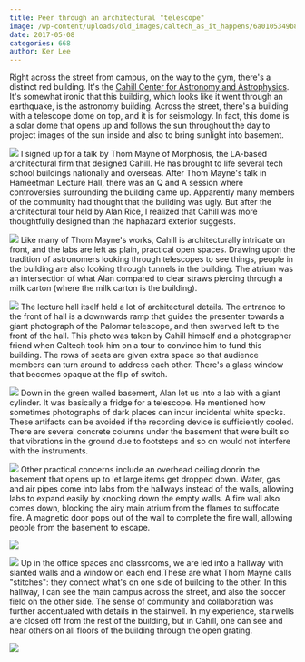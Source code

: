 ```yaml
---
title: Peer through an architectural "telescope"
image: /wp-content/uploads/old_images/caltech_as_it_happens/6a0105349b8251970b01b7c8f35f74970b.jpg
date: 2017-05-08
categories: 668
author: Ker Lee
---
```



Right across the street from campus, on the way to the gym, there's a distinct red building. It's the [Cahill Center for Astronomy and Astrophysics](https://www.caltech.edu/news/caltechs-newest-shining-star-cahill-center-astronomy-and-astrophysics-1503). It's somewhat ironic that this building, which looks like it went through an earthquake, is the astronomy building. Across the street, there's a building with a telescope dome on top, and it is for seismology. In fact, this dome is a solar dome that opens up and follows the sun throughout the day to project images of the sun inside and also to bring sunlight into basement.


![](/old_images/6a0105349b8251970b01b7c8f35f79970b-320wi.jpg)
I signed up for a talk by Thom Mayne of Morphosis, the LA-based architectural firm that designed Cahill. He has brought to life several tech school buildings nationally and overseas. After Thom Mayne's talk in Hameetman Lecture Hall, there was an Q and A session where controversies surrounding the building came up. Apparently many members of the community had thought that the building was ugly. But after the architectural tour held by Alan Rice, I realized that Cahill was more thoughtfully designed than the haphazard exterior suggests.


![](/old_images/6a0105349b8251970b01b7c8f35f89970b-320wi.jpg)
Like many of Thom Mayne's works, Cahill is architecturally intricate on front, and the labs are left as plain, practical open spaces. Drawing upon the tradition of astronomers looking through telescopes to see things, people in the building are also looking through tunnels in the building. The atrium was an intersection of what Alan compared to clear straws piercing through a milk carton (where the milk carton is the building).


![](/old_images/6a0105349b8251970b01b7c8f35f81970b-320wi.jpg)
The lecture hall itself held a lot of architectural details. The entrance to the front of hall is a downwards ramp that guides the presenter towards a giant photograph of the Palomar telescope, and then swerved left to the front of the hall. This photo was taken by Cahill himself and a photographer friend when Caltech took him on a tour to convince him to fund this building. The rows of seats are given extra space so that audience members can turn around to address each other. There's a glass window that becomes opaque at the flip of switch.


![](/old_images/6a0105349b8251970b01b7c8f35f8d970b-320wi.jpg)
Down in the green walled basement, Alan let us into a lab with a giant cylinder. It was basically a fridge for a telescope. He mentioned how sometimes photographs of dark places can incur incidental white specks. These artifacts can be avoided if the recording device is sufficiently cooled. There are several concrete columns under the basement that were built so that vibrations in the ground due to footsteps and so on would not interfere with the instruments.


![](/old_images/6a0105349b8251970b01b7c8f35f68970b-320wi.jpg)
Other practical concerns include an overhead ceiling doorin the basement that opens up to let large items get dropped down. Water, gas and air pipes come into labs from the hallways instead of the walls, allowing labs to expand easily by knocking down the empty walls. A fire wall also comes down, blocking the airy main atrium from the flames to suffocate fire. A magnetic door pops out of the wall to complete the fire wall, allowing people from the basement to escape.


![](/old_images/6a0105349b8251970b01b7c8f35f85970b-320wi.jpg)


![](/old_images/6a0105349b8251970b01b7c8f35f70970b-320wi.jpg)
Up in the office spaces and classrooms, we are led into a hallway with slanted walls and a window on each end.These are what Thom Mayne calls "stitches": they connect what's on one side of building to the other. In this hallway, I can see the main campus across the street, and also the soccer field on the other side. The sense of community and collaboration was further accentuated with details in the stairwell. In my experience, stairwells are closed off from the rest of the building, but in Cahill, one can see and hear others on all floors of the building through the open grating.


![](/old_images/6a0105349b8251970b01b7c8f35f7d970b-320wi.jpg)
